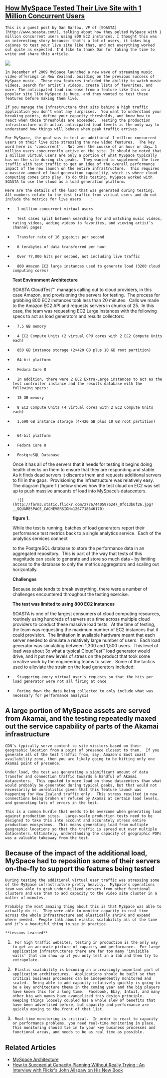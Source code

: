 ## [How MySpace Tested Their Live Site with 1 Million Concurrent Users](/blog/2010/3/4/how-myspace-tested-their-live-site-with-1-million-concurrent.html)

    

    

    This is a guest post by Dan Bartow, VP of [SOASTA](http://www.soasta.com/), talking about how they pelted MySpace with 1 million concurrent users using 800 EC2 instances. I thought this was an interesting story because: that's a lot of users, it takes big cajones to test your live site like that, and not everything worked out quite as expected. I'd like to thank Dan for taking the time to write and share this article.    

![](http://farm3.static.flickr.com/2776/4405976247_0fd13b6f26_m.jpg)

    In December of 2009 MySpace launched a new wave of streaming music video offerings in New Zealand, building on the previous success of MySpace music.  These new features included the ability to watch music videos, search for artist’s videos, create lists of favorites, and more. The anticipated load increase from a feature like this on a popular site like MySpace is huge, and they wanted to test these features before making them live.     

    If you manage the infrastructure that sits behind a high traffic application you don’t want any surprises.  You want to understand your breaking points, define your capacity thresholds, and know how to react when those thresholds are exceeded.  Testing the production infrastructure with actual anticipated load levels is the only way to understand how things will behave when peak traffic arrives.     

    For MySpace, the goal was to test an additional 1 million concurrent users on their live site stressing the new video features.  The key word here is ‘concurrent’.  Not over the course of an hour or day… 1 million users concurrently active on the site. It should be noted that 1 million virtual users are only a portion of what MySpace typically has on the site during its peaks.  They wanted to supplement the live traffic with test traffic to get an idea of the overall performance impact of the new launch on the entire infrastructure.  This requires a massive amount of load generation capability, which is where cloud computing comes into play. To do this testing, MySpace worked with SOASTA to use the cloud as a load generation platform.     

    Here are the details of the load that was generated during testing.  All numbers relate to the test traffic from virtual users and do not include the metrics for live users    :

*       1 million concurrent virtual users    
*       Test cases split between searching for and watching music videos, rating videos, adding videos to favorites, and viewing artist’s channel pages    
*       Transfer rate of 16 gigabits per second    
*       6 terabytes of data transferred per hour    
*       Over 77,000 hits per second, not including live traffic    
*       800 Amazon EC2 large instances used to generate load (3200 cloud computing cores)    

    **Test Environment Architecture**     

    SOASTA CloudTest™  manages calling out to cloud providers, in this case Amazon, and provisioning the servers for testing.  The process for grabbing 800 EC2 instances took less than 20 minutes.  Calls we made to the Amazon EC2 API and requests servers in chunks of 25.  In this case, the team was requesting EC2 Large instances with the following specs to act as load generators and results collectors:     

*       7.5 GB memory     
*       4 EC2 Compute Units (2 virtual CPU cores with 2 EC2 Compute Units each)     
*       850 GB instance storage (2×420 GB plus 10 GB root partition)     
*       64-bit platform    
*       Fedora Core 8     
*       In addition, there were 2 EC2 Extra-Large instances to act as the test controller instance and the results database with the following specs:     
*       15 GB memory     
*       8 EC2 Compute Units (4 virtual cores with 2 EC2 Compute Units each)     
*       1,690 GB instance storage (4×420 GB plus 10 GB root partition)     
*       64-bit platform    
*       Fedora Core 8    
*       PostgreSQL Database     

    Once it has all of the servers that it needs for testing it begins doing health checks on them to ensure that they are responding and stable.  As it finds dead servers it discards them and requests additional servers to fill in the gaps.  Provisioning the infrastructure was relatively easy.  The diagram (figure 1.) below shows how the test cloud on EC2 was set up to push massive amounts of load into MySpace’s datacenters.     

        ![](http://farm3.static.flickr.com/2776/4405976247_0fd13b6f26.jpg?__SQUARESPACE_CACHEVERSION=1267718646170)      
    

    **figure 1.**     

    While the test is running, batches of load generators report their performance test metrics back to a single analytics service.  Each of the analytics services connect    

    to the         PostgreSQL         database to store the performance data in an aggregated repository.  This is part of the way that tests of this magnitude can scale to generate and store so much data – by limiting access to the database to only the metrics aggregators and scaling out horizontally.     

    **Challenges**     

    Because scale tends to break everything, there were a number of challenges encountered throughout the testing exercise.     

    **The test was limited to using 800 EC2 instances**    

    SOASTA is one of the largest consumers of cloud computing resources, routinely using hundreds of servers at a time across multiple cloud providers to conduct these massive load tests.  At the time of testing, the team was requesting the maximum number of EC2 instances that it could provision.  The limitation in available hardware meant that each server needed to simulate a relatively large number of users.  Each load generator was simulating between 1,300 and 1,500 users.  This level of load was about 3x what a typical CloudTest™ load generator would drive, and it put new levels of stress on the product that took some creative work by the engineering teams to solve.  Some of the tactics used to alleviate the strain on the load generators included:     

*       Staggering every virtual user’s requests so that the hits per load generator were not all firing at once    
*       Paring down the data being collected to only include what was necessary for performance analysis    

##     **A large portion of MySpace assets are served from Akamai, and the testing repeatedly maxed out the service capability of parts of the Akamai infrastructure**    

    CDN’s typically serve content to site visitors based on their geographic location from a point of presence closest to them.  If you generate all of the test traffic from, say, Amazon’s East coast availability zone, then you are likely going to be hitting only one Akamai point of presence.      

    Under load, the test was generating a significant amount of data transfer and connection traffic towards a handful of Akamai datacenters.  This equated to more load on those datacenters than what would probably be generated during typical peaks, but that would not necessarily be unrealistic given that this feature launch was happening for New Zealand traffic only.  This stress resulted in new connections being broken or refused by Akamai at certain load levels, and generating lots of errors in the test.       

    This is a common hurdle that needs to be overcome when generating load against production sites.  Large-scale production tests need to be designed to take this into account and accurately stress entire production ecosystems.  This means generating load from multiple geographic locations so that the traffic is spread out over multiple datacenters. Ultimately, understanding the capacity of geographic POPs was a valuable takeaway from the test.     

##     **Because of the impact of the additional load, MySpace had to reposition some of their servers on-the-fly to support the features being tested**    

    During testing the additional virtual user traffic was stressing some of the MySpace infrastructure pretty heavily.  MySpace’s operations team was able to grab underutilized servers from other functional clusters and use them to add capacity to the video site cluster in a matter of minutes.      

    Probably the most amazing thing about this is that MySpace was able to actually do it.  They were able to monitor capacity in real time across the whole infrastructure and elastically shrink and expand where needed.  People talk about elastic scalability all of the time and it’s a beautiful thing to see in practice.       

    **Lessons Learned**     

1.      For high traffic websites, testing in production is the only way to get an accurate picture of capacity and performance.  For large application infrastructures there are far too many ‘invisible walls’ that can show up if you only test in a lab and then try to extrapolate.     
2.      Elastic scalability is becoming an increasingly important part of application architectures.  Applications should be built so that critical business processes can be independently monitored and scaled.  Being able to add capacity relatively quickly is going to be a key architecture theme in the coming year and the big players have known this for a long time.  Facebook, Ebay, Intuit, and many other big web names have evangelized this design principle.  Keeping things loosely coupled has a whole slew of benefits that have been advertised before, but capacity and performance are quickly moving to the front of that list.     
3.      Real-time monitoring is critical.  In order to react to capacity or performance problems, you need real-time monitoring in place.  This monitoring should tie in to your key business processes and functional areas, and needs to be as real time as possible.    

## ﻿Related Articles

*   [MySpace Architecture](/blog/2009/2/12/myspace-architecture.html)
*   [How to Succeed at Capacity Planning Without Really Trying : An Interview with Flickr's John Allspaw on His New Book](/blog/2009/6/29/how-to-succeed-at-capacity-planning-without-really-trying-an.html)

    